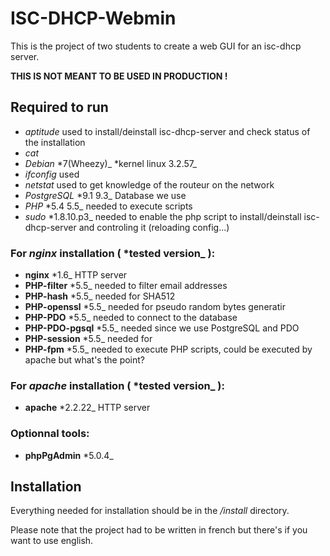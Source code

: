 # ISC-DHCP-Webmin
This is the project of two students to create a web GUI for an isc-dhcp server.

**THIS IS NOT MEANT TO BE USED IN PRODUCTION !**

## Required to run
*  _*aptitude*_ used to install/deinstall isc-dhcp-server and check status of the installation
*  _*cat*_
*  _*Debian*_ *7(Wheezy)_ *kernel linux 3.2.57_
*  _*ifconfig*_ used
*  _*netstat*_ used to get knowledge of the routeur on the network
*  _*PostgreSQL*_ *9.1 9.3_ Database we use
*  _*PHP*_ *5.4 5.5_ needed to execute scripts
*  _*sudo*_ *1.8.10.p3_ needed to enable the php script to install/deinstall isc-dhcp-server and controling it (reloading config...)

### For _*nginx*_ installation ( *tested version_ ):
*  **nginx** *1.6_ HTTP server
*  **PHP-filter** *5.5_ needed to filter email addresses
*  **PHP-hash** *5.5_ needed for SHA512
*  **PHP-openssl** *5.5_ needed for pseudo random bytes generatir
*  **PHP-PDO** *5.5_ needed to connect to the database
*  **PHP-PDO-pgsql** *5.5_ needed since we use PostgreSQL and PDO
*  **PHP-session** *5.5_ needed for 
*  **PHP-fpm** *5.5_ needed to execute PHP scripts, could be executed by apache but what's the point?

### For _*apache*_ installation ( *tested version_ ):
*  **apache** *2.2.22_ HTTP server

### Optionnal tools:
*  **phpPgAdmin** *5.0.4_
## Installation
Everything needed for installation should be in the _*/install*_ directory.


Please note that the project had to be written in french but there's if you want to use english.